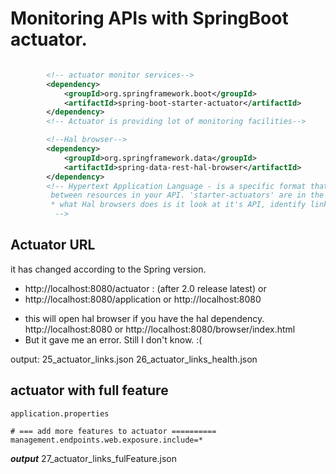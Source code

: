 # Monitoring APIs with SpringBoot actuator.

```xml

		<!-- actuator monitor services-->
		<dependency>
			<groupId>org.springframework.boot</groupId>
			<artifactId>spring-boot-starter-actuator</artifactId>
		</dependency>
		<!-- Actuator is providing lot of monitoring facilities-->

		<!--Hal browser-->
		<dependency>
			<groupId>org.springframework.data</groupId>
			<artifactId>spring-data-rest-hal-browser</artifactId>
		</dependency>
		<!-- Hypertext Application Language - is a specific format that gives a consitent and easy way to hyperlink
		 between resources in your API. 'starter-actuators' are in the HAL format.
		 * what Hal browsers does is it look at it's API, identify links and show them on the screen.
		  -->
```

## Actuator URL
it has changed according to the Spring version.

- http://localhost:8080/actuator : (after 2.0 release latest)
or
- http://localhost:8080/application
or
http://localhost:8080

* this will open hal browser if you have the hal dependency.
http://localhost:8080 or http://localhost:8080/browser/index.html
* But it gave me an error. Still I don't know. :(

output:
25_actuator_links.json
26_actuator_links_health.json

## actuator with full feature

`application.properties`
```properties
# === add more features to actuator ==========
management.endpoints.web.exposure.include=*
```

***output***
27_actuator_links_fulFeature.json